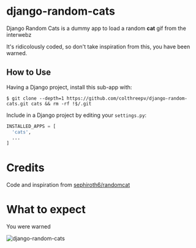 django-random-cats
==================

Django Random Cats is a dummy app to load a random **cat** gif from the interwebz

It's ridicolously coded, so don't take inspiration from this, you have been warned.

## How to Use
Having a Django project, install this sub-app with:  
```
$ git clone --depth=1 https://github.com/colthreepv/django-random-cats.git cats && rm -rf !$/.git
```

Include in a Django project by editing your `settings.py`:  

```python
INSTALLED_APPS = [
  'cats',
  ...
]
```

# Credits
Code and inspiration from [sephiroth6/randomcat](https://github.com/sephiroth6/randomcat)

# What to expect

You were warned

![django-random-cats](https://user-images.githubusercontent.com/2657230/38524937-b6eb375a-3c50-11e8-8da0-c3ad4f8cce0b.gif)
